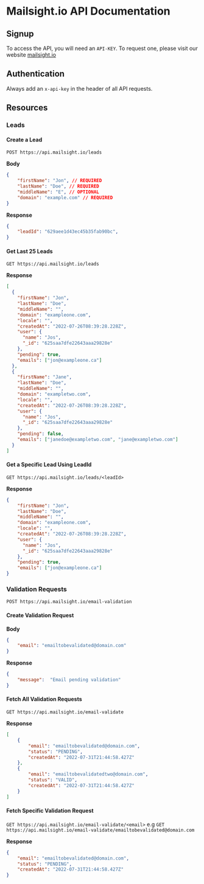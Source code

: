 # Mailsight.io API Documentation

## Signup
To access the API, you will need an `API-KEY`. To request one, please visit our website [mailsight.io](https://mailsight.io/)

## Authentication
Always add an `x-api-key` in the header of all API requests.

## Resources
### Leads
#### Create a Lead
`POST https://api.mailsight.io/leads`

**Body**
```json
{
	"firstName": "Jon", // REQUIRED
	"lastName": "Doe", // REQUIRED
	"middleName": "E", // OPTIONAL
	"domain": "example.com" // REQUIRED
}
```

**Response**
```json
{
	"leadId": "629aee1d43ec45b35fab90bc",
}
```

#### Get  Last 25 Leads
`GET https://api.mailsight.io/leads`

**Response**
```json
[
  {
    "firstName": "Jon",
    "lastName": "Doe",
    "middleName": "",
    "domain": "exampleone.com",
    "locale": "",
    "createdAt": "2022-07-26T08:39:28.228Z",
    "user": {
      "name": "Jos",
      "_id": "625saa7dfe22643aaa29828e"
    },
    "pending": true,
    "emails": ["jon@exampleone.ca"]
  },
  {
    "firstName": "Jane",
    "lastName": "Doe",
    "middleName": "",
    "domain": "exampletwo.com",
    "locale": "",
    "createdAt": "2022-07-26T08:39:28.228Z",
    "user": {
      "name": "Jos",
      "_id": "625saa7dfe22643aaa29828e"
    },
    "pending": false,
    "emails": ["janedoe@exampletwo.com", "jane@exampletwo.com"]
  }
]
```
#### Get a Specific Lead Using LeadId
`GET https://api.mailsight.io/leads/<leadId>`

**Response**
```json
{
    "firstName": "Jon",
    "lastName": "Doe",
    "middleName": "",
    "domain": "exampleone.com",
    "locale": "",
    "createdAt": "2022-07-26T08:39:28.228Z",
    "user": {
      "name": "Jos",
      "_id": "625saa7dfe22643aaa29828e"
    },
    "pending": true,
    "emails": ["jon@exampleone.ca"]
}
```
### Validation Requests
`POST https://api.mailsight.io/email-validation`
####  Create Validation Request

**Body**
```json
{
	"email": "emailtobevalidated@domain.com"
}
```

**Response**
```json
{
	"message":  "Email pending validation"
}
```

#### Fetch All Validation Requests
`GET https://api.mailsight.io/email-validate`

**Response**
```json
[
    {
        "email": "emailtobevalidated@domain.com",
        "status": "PENDING",
        "createdAt": "2022-07-31T21:44:58.427Z"
    },
    {
        "email": "emailtobevalidatedtwo@domain.com",
        "status": "VALID",
        "createdAt": "2022-07-31T21:44:58.427Z"
    }
]
```

#### Fetch Specific Validation Request
`GET https://api.mailsight.io/email-validate/<email>`
e.g
`GET https://api.mailsight.io/email-validate/emailtobevalidated@domain.com`

**Response**
```json
{
    "email": "emailtobevalidated@domain.com",
    "status": "PENDING",
    "createdAt": "2022-07-31T21:44:58.427Z"
}
```

